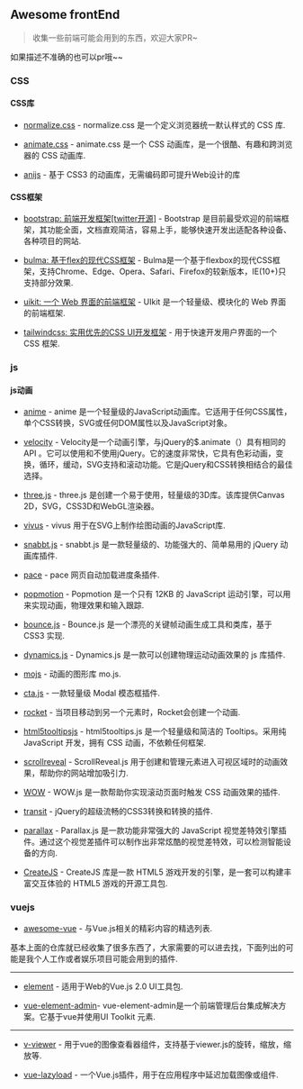 ## Awesome frontEnd

>  收集一些前端可能会用到的东西，欢迎大家PR~

如果描述不准确的也可以pr哦~~

### CSS

#### CSS库

- [normalize.css](https://github.com/necolas/normalize.css) - normalize.css 是一个定义浏览器统一默认样式的 CSS 库.

- [animate.css](https://github.com/daneden/animate.css) - animate.css 是一个 CSS 动画库，是一个很酷、有趣和跨浏览器的 CSS 动画库.

- [anijs](https://github.com/anijs/anijs) - 基于 CSS3 的动画库，无需编码即可提升Web设计的库

#### CSS框架

- [bootstrap: 前端开发框架[twitter开源]](https://github.com/twbs/bootstrap) - Bootstrap 是目前最受欢迎的前端框架，其功能全面，文档直观简洁，容易上手，能够快速开发出适配各种设备、各种项目的网站.

- [bulma: 基于flex的现代CSS框架](https://github.com/jgthms/bulma) - Bulma是一个基于flexbox的现代CSS框架，支持Chrome、Edge、Opera、Safari、Firefox的较新版本，IE(10+)只支持部分效果.

- [uikit: 一个 Web 界面的前端框架](https://github.com/uikit/uikit) - UIkit 是一个轻量级、模块化的 Web 界面的前端框架.

- [tailwindcss: 实用优先的CSS UI开发框架](https://github.com/tailwindcss/tailwindcss) - 用于快速开发用户界面的一个 CSS 框架.


### js

#### js动画

- [anime](https://github.com/juliangarnier/anime) - anime 是一个轻量级的JavaScript动画库。它适用于任何CSS属性，单个CSS转换，SVG或任何DOM属性以及JavaScript对象。

- [velocity](https://github.com/julianshapiro/velocity) - Velocity是一个动画引擎，与jQuery的$.animate（）具有相同的API 。它可以使用和不使用jQuery。它的速度非常快，它具有色彩动画，变换，循环，缓动，SVG支持和滚动功能。它是jQuery和CSS转换相结合的最佳选择。

- [three.js](https://github.com/mrdoob/three.js) - three.js 是创建一个易于使用，轻量级的3D库。该库提供Canvas 2D，SVG，CSS3D和WebGL渲染器。

- [vivus](https://github.com/maxwellito/vivus) - vivus 用于在SVG上制作绘图动画的JavaScript库.

- [snabbt.js](https://github.com/daniel-lundin/snabbt.js) - snabbt.js 是一款轻量级的、功能强大的、简单易用的 jQuery 动画库插件.

- [pace](https://github.com/HubSpot/pace) - pace 网页自动加载进度条插件.

- [popmotion](https://github.com/Popmotion/popmotion) - Popmotion 是一个只有 12KB 的 JavaScript 运动引擎，可以用来实现动画，物理效果和输入跟踪.

- [bounce.js](https://github.com/tictail/bounce.js) - Bounce.js 是一个漂亮的关键帧动画生成工具和类库，基于 CSS3 实现.

- [dynamics.js](https://github.com/michaelvillar/dynamics.js) - Dynamics.js 是一款可以创建物理运动动画效果的 js 库插件.

- [mojs](https://github.com/legomushroom/mojs) - 动画的图形库 mo.js.

- [cta.js](https://github.com/chinchang/cta.js) - 一款轻量级 Modal 模态框插件.

- [rocket](https://github.com/miniMAC/rocket) - 当项目移动到另一个元素时，Rocket会创建一个动画.

- [html5tooltipsjs](https://github.com/ytiurin/html5tooltipsjs) - html5tooltips.js 是一个轻量级和简洁的 Tooltips。采用纯 JavaScript 开发，拥有 CSS 动画，不依赖任何框架.

- [scrollreveal](https://github.com/scrollreveal/scrollreveal) - ScrollReveal.js 用于创建和管理元素进入可视区域时的动画效果，帮助你的网站增加吸引力.

- [WOW](https://github.com/matthieua/WOW) - WOW.js 是一款帮助你实现滚动页面时触发 CSS 动画效果的插件.

- [transit](https://github.com/rstacruz/jquery.transit) - jQuery的超级流畅的CSS3转换和转换的插件.

- [parallax](https://github.com/wagerfield/parallax) - Parallax.js 是一款功能非常强大的 JavaScript 视觉差特效引擎插件。通过这个视觉差插件可以制作出非常炫酷的视觉差特效，可以检测智能设备的方向.

- [CreateJS](https://github.com/CreateJS) - CreateJS 库是一款 HTML5 游戏开发的引擎，是一套可以构建丰富交互体验的 HTML5 游戏的开源工具包.




### vuejs

- [awesome-vue](https://github.com/vuejs/awesome-vue) - 与Vue.js相关的精彩内容的精选列表.

基本上面的仓库就已经收集了很多东西了，大家需要的可以进去找，下面列出的可能是我个人工作或者娱乐项目可能会用到的插件.

---

- [element](https://github.com/ElemeFE/element) - 适用于Web的Vue.js 2.0 UI工具包.

- [vue-element-admin](https://github.com/PanJiaChen/vue-element-admin)- vue-element-admin是一个前端管理后台集成解决方案。它基于vue并使用UI Toolkit 元素.

---

- [v-viewer](https://github.com/mirari/v-viewer) - 用于vue的图像查看器组件，支持基于viewer.js的旋转，缩放，缩放等.

- [vue-lazyload](https://github.com/hilongjw/vue-lazyload) - 一个Vue.js插件，用于在应用程序中延迟加载图像或组件.